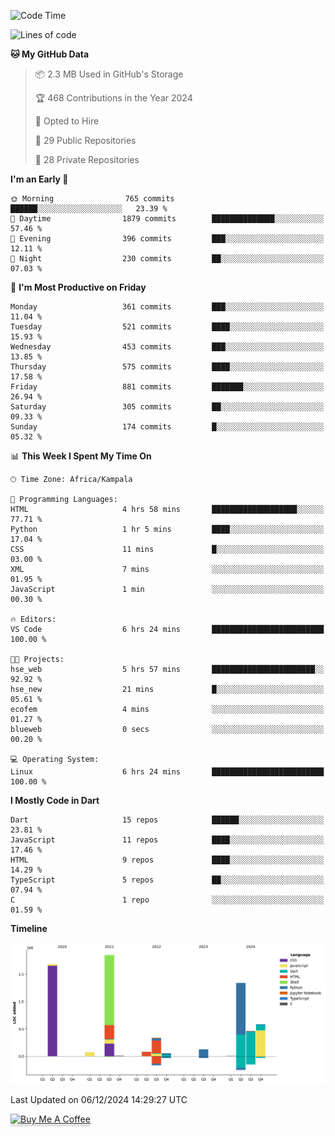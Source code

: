 <!--START_SECTION:waka-->
![Code Time](http://img.shields.io/badge/Code%20Time-920%20hrs%203%20mins-blue)

![Lines of code](https://img.shields.io/badge/From%20Hello%20World%20I%27ve%20Written-6.6%20million%20lines%20of%20code-blue)

**🐱 My GitHub Data** 

> 📦 2.3 MB Used in GitHub's Storage 
 > 
> 🏆 468 Contributions in the Year 2024
 > 
> 💼 Opted to Hire
 > 
> 📜 29 Public Repositories 
 > 
> 🔑 28 Private Repositories 
 > 
**I'm an Early 🐤** 

```text
🌞 Morning                765 commits         ██████░░░░░░░░░░░░░░░░░░░   23.39 % 
🌆 Daytime                1879 commits        ██████████████░░░░░░░░░░░   57.46 % 
🌃 Evening                396 commits         ███░░░░░░░░░░░░░░░░░░░░░░   12.11 % 
🌙 Night                  230 commits         ██░░░░░░░░░░░░░░░░░░░░░░░   07.03 % 
```
📅 **I'm Most Productive on Friday** 

```text
Monday                   361 commits         ███░░░░░░░░░░░░░░░░░░░░░░   11.04 % 
Tuesday                  521 commits         ████░░░░░░░░░░░░░░░░░░░░░   15.93 % 
Wednesday                453 commits         ███░░░░░░░░░░░░░░░░░░░░░░   13.85 % 
Thursday                 575 commits         ████░░░░░░░░░░░░░░░░░░░░░   17.58 % 
Friday                   881 commits         ███████░░░░░░░░░░░░░░░░░░   26.94 % 
Saturday                 305 commits         ██░░░░░░░░░░░░░░░░░░░░░░░   09.33 % 
Sunday                   174 commits         █░░░░░░░░░░░░░░░░░░░░░░░░   05.32 % 
```


📊 **This Week I Spent My Time On** 

```text
🕑︎ Time Zone: Africa/Kampala

💬 Programming Languages: 
HTML                     4 hrs 58 mins       ███████████████████░░░░░░   77.71 % 
Python                   1 hr 5 mins         ████░░░░░░░░░░░░░░░░░░░░░   17.04 % 
CSS                      11 mins             █░░░░░░░░░░░░░░░░░░░░░░░░   03.00 % 
XML                      7 mins              ░░░░░░░░░░░░░░░░░░░░░░░░░   01.95 % 
JavaScript               1 min               ░░░░░░░░░░░░░░░░░░░░░░░░░   00.30 % 

🔥 Editors: 
VS Code                  6 hrs 24 mins       █████████████████████████   100.00 % 

🐱‍💻 Projects: 
hse_web                  5 hrs 57 mins       ███████████████████████░░   92.92 % 
hse_new                  21 mins             █░░░░░░░░░░░░░░░░░░░░░░░░   05.61 % 
ecofem                   4 mins              ░░░░░░░░░░░░░░░░░░░░░░░░░   01.27 % 
blueweb                  0 secs              ░░░░░░░░░░░░░░░░░░░░░░░░░   00.20 % 

💻 Operating System: 
Linux                    6 hrs 24 mins       █████████████████████████   100.00 % 
```

**I Mostly Code in Dart** 

```text
Dart                     15 repos            ██████░░░░░░░░░░░░░░░░░░░   23.81 % 
JavaScript               11 repos            ████░░░░░░░░░░░░░░░░░░░░░   17.46 % 
HTML                     9 repos             ████░░░░░░░░░░░░░░░░░░░░░   14.29 % 
TypeScript               5 repos             ██░░░░░░░░░░░░░░░░░░░░░░░   07.94 % 
C                        1 repo              ░░░░░░░░░░░░░░░░░░░░░░░░░   01.59 % 
```



**Timeline**

![Lines of Code chart](https://raw.githubusercontent.com/drexhacker/drexhacker/main/assets/bar_graph.png)


 Last Updated on 06/12/2024 14:29:27 UTC
<!--END_SECTION:waka-->

<a href="https://www.buymeacoffee.com/drexsoftorg" target="_blank"><img src="https://www.buymeacoffee.com/assets/img/custom_images/orange_img.png" alt="Buy Me A Coffee" style="height: 41px !important;width: 174px !important;box-shadow: 0px 3px 2px 0px rgba(190, 190, 190, 0.5) !important;-webkit-box-shadow: 0px 3px 2px 0px rgba(190, 190, 190, 0.5) !important;" ></a>


<!---
drexhacker/drexhacker is a ✨ special ✨ repository because its `README.md` (this file) appears on your GitHub profile.
You can click the Preview link to take a look at your changes.
--->
